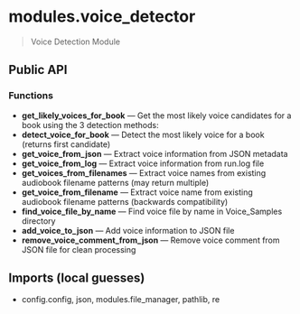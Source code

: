 # modules.voice_detector

> Voice Detection Module

## Public API


### Functions
- **get_likely_voices_for_book** — Get the most likely voice candidates for a book using the 3 detection methods:
- **detect_voice_for_book** — Detect the most likely voice for a book (returns first candidate)
- **get_voice_from_json** — Extract voice information from JSON metadata
- **get_voice_from_log** — Extract voice information from run.log file
- **get_voices_from_filenames** — Extract voice names from existing audiobook filename patterns (may return multiple)
- **get_voice_from_filename** — Extract voice name from existing audiobook filename patterns (backwards compatibility)
- **find_voice_file_by_name** — Find voice file by name in Voice_Samples directory
- **add_voice_to_json** — Add voice information to JSON file
- **remove_voice_comment_from_json** — Remove voice comment from JSON file for clean processing

## Imports (local guesses)
- config.config, json, modules.file_manager, pathlib, re